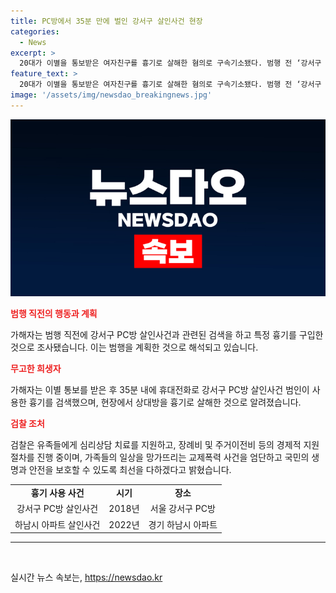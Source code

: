 ```yaml
---
title: PC방에서 35분 만에 벌인 강서구 살인사건 현장
categories:
  - News
excerpt: >
  20대가 이별을 통보받은 여자친구를 흉기로 살해한 혐의로 구속기소됐다. 범행 전 ‘강서구 PC방 살인사건’을 조사한 것으로 밝혀졌으며, 범행을 계획한 것으로 추정되고 있음. 피의자는 자해를 위해 흉기를 소지하고 있었으며, 범행 이전부터 휴대전화로 흉기를 검색한 기록이 확인됐다. 현장에서 도주하다가 체포된 피의자는 범행을 우발적으로 저질렀다 주장했지만, 검찰은 이를 부인하고 있으며 유족들에 대한 지원을 약속했다.
feature_text: >
  20대가 이별을 통보받은 여자친구를 흉기로 살해한 혐의로 구속기소됐다. 범행 전 ‘강서구 PC방 살인사건’을 조사한 것으로 밝혀졌으며, 범행을 계획한 것으로 추정되고 있음. 피의자는 자해를 위해 흉기를 소지하고 있었으며, 범행 이전부터 휴대전화로 흉기를 검색한 기록이 확인됐다. 현장에서 도주하다가 체포된 피의자는 범행을 우발적으로 저질렀다 주장했지만, 검찰은 이를 부인하고 있으며 유족들에 대한 지원을 약속했다.
image: '/assets/img/newsdao_breakingnews.jpg'
---
```


<p><img src="/assets/img/newsdao_breakingnews.jpg" alt="bookingtag 속보" /></p>

<p><b><span style="color: #ee2323;">범행 직전의 행동과 계획</span></b></p>

<p data-ke-size="size16">가해자는 범행 직전에 강서구 PC방 살인사건과 관련된 검색을 하고 특정 흉기를 구입한 것으로 조사됐습니다. 이는 범행을 계획한 것으로 해석되고 있습니다.</p>

<p><b><span style="color: #ee2323;">무고한 희생자</span></b></p>

<p data-ke-size="size16">가해자는 이별 통보를 받은 후 35분 내에 휴대전화로 강서구 PC방 살인사건 범인이 사용한 흉기를 검색했으며, 현장에서 상대방을 흉기로 살해한 것으로 알려졌습니다.</p>

<p><b><span style="color: #ee2323;">검찰 조처</span></b></p>

<p data-ke-size="size16">검찰은 유족들에게 심리상담 치료를 지원하고, 장례비 및 주거이전비 등의 경제적 지원 절차를 진행 중이며, 가족들의 일상을 망가뜨리는 교제폭력 사건을 엄단하고 국민의 생명과 안전을 보호할 수 있도록 최선을 다하겠다고 밝혔습니다.</p>

<table>
  <tr>
    <td style="text-align: center; height: 17px;"><b>흉기 사용 사건</b></td>
    <td style="text-align: center; height: 17px;"><b>시기</b></td>
    <td style="text-align: center; height: 17px;"><b>장소</b></td>
  </tr>
  <tr>
    <td style="text-align: center; height: 17px;">강서구 PC방 살인사건</td>
    <td style="text-align: center; height: 17px;">2018년</td>
    <td style="text-align: center; height: 17px;">서울 강서구 PC방</td>
  </tr>
  <tr>
    <td style="text-align: center; height: 17px;">하남시 아파트 살인사건</td>
    <td style="text-align: center; height: 17px;">2022년</td>
    <td style="text-align: center; height: 17px;">경기 하남시 아파트</td>
  </tr>
</table>

<hr>

<p data-ke-size="size16">&nbsp;</p>
실시간 뉴스 속보는, <a href="https://newsdao.kr" rel="dofollow">https://newsdao.kr</a>


